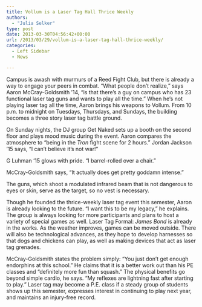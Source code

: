 ```yaml
---
title: Vollum is a Laser Tag Hall Thrice Weekly
authors: 
  - "Julia Selker"
type: post
date: 2013-03-30T04:56:42+00:00
url: /2013/03/29/vollum-is-a-laser-tag-hall-thrice-weekly/
categories:
  - Left Sidebar
  - News

---
```

Campus is awash with murmurs of a Reed Fight Club, but there is already a way to engage your peers in combat. “What people don’t realize,” says Aaron McCray-Goldsmith ’14, “is that there’s a guy on campus who has 23 functional laser tag guns and wants to play all the time.” When he’s not playing laser tag all the time, Aaron brings his weapons to Vollum. From 10 p.m. to midnight on Tuesdays, Thursdays, and Sundays, the building becomes a three story laser tag battle ground.

On Sunday nights, the DJ group Get Naked sets up a booth on the second floor and plays mood music during the event. Aaron compares the atmosphere to “being in the _Tron_ fight scene for 2 hours.” Jordan Jackson ’15 says, “I can’t believe it’s not war!”

G Luhman ’15 glows with pride. “I barrel-rolled over a chair.”

McCray-Goldsmith says, “It actually does get pretty goddamn intense.”

The guns, which shoot a modulated infrared beam that is not dangerous to eyes or skin, serve as the target, so no vest is necessary.

Though he founded the thrice-weekly laser tag event this semester, Aaron is already looking to the future. “I want this to be my legacy,” he explains. The group is always looking for more participants and plans to host a variety of special games as well. Laser Tag Formal: _James Bond_ is already in the works. As the weather improves, games can be moved outside. There will also be technological advances, as they hope to develop harnesses so that dogs and chickens can play, as well as making devices that act as laser tag grenades.

McCray-Goldsmith states the problem simply: “You just don’t get enough endorphins at this school.” He claims that it is a better work out than his PE classes and “definitely more fun than squash.” The physical benefits go beyond simple cardio, he says. “My reflexes are lightning fast after starting to play.” Laser tag may become a P.E. class if a steady group of students shows up this semester, expresses interest in continuing to play next year, and maintains an injury-free record.